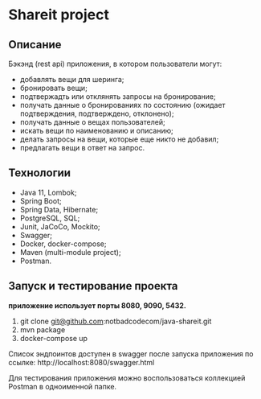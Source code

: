 # Shareit project

## Описание
Бэкэнд (rest api) приложения, в котором пользователи могут:
- добавлять вещи для шеринга;
- бронировать вещи;
- подтвержадть или отклянять запросы на бронирование;
- получать данные о бронированиях по состоянию (ожидает подтверждения, подтверждено, отклонено);
- получать данные о вещах пользователей;
- искать вещи по наименованию и описанию;
- делать запросы на вещи, которые еще никто не добавил;
- предлагать вещи в ответ на запрос.

## Технологии
- Java 11, Lombok;
- Spring Boot;
- Spring Data, Hibernate;
- PostgreSQL, SQL;
- Junit, JaCoCo, Mockito;
- Swagger;
- Docker, docker-compose;
- Maven (multi-module project);
- Postman.

## Запуск и тестирование проекта
**приложение использует порты 8080, 9090, 5432.**
1. git clone git@github.com:notbadcodecom/java-shareit.git
2. mvn package
3. docker-compose up

Список эндпоинтов доступен в swagger после запуска приложения по ссылке: 
http://localhost:8080/swagger.html

Для тестирования приложения можно воспользоваться коллекцией Postman в одноименной папке.
